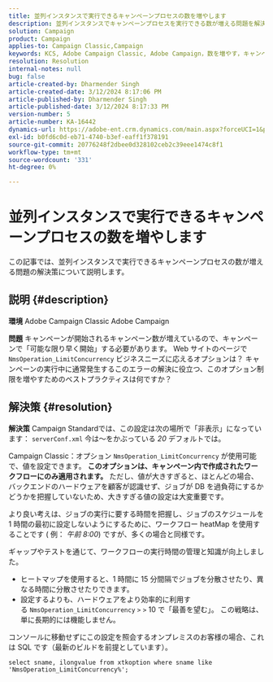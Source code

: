 ```yaml
---
title: 並列インスタンスで実行できるキャンペーンプロセスの数を増やします
description: 並列インスタンスでキャンペーンプロセスを実行できる数が増える問題を解決する方法を説明します。 ワークフローヒートマップを使用します。
solution: Campaign
product: Campaign
applies-to: Campaign Classic,Campaign
keywords: KCS, Adobe Campaign Classic, Adobe Campaign，数を増やす，キャンペーンプロセス，インスタンス，並列，ベストプラクティス
resolution: Resolution
internal-notes: null
bug: false
article-created-by: Dharmender Singh
article-created-date: 3/12/2024 8:17:06 PM
article-published-by: Dharmender Singh
article-published-date: 3/12/2024 8:17:33 PM
version-number: 5
article-number: KA-16442
dynamics-url: https://adobe-ent.crm.dynamics.com/main.aspx?forceUCI=1&pagetype=entityrecord&etn=knowledgearticle&id=56b42c7b-ade0-ee11-904c-6045bd045872
exl-id: b0fd6c0d-eb71-4740-b3ef-eaff1f378191
source-git-commit: 20776248f2dbee0d328102ceb2c39eee1474c8f1
workflow-type: tm+mt
source-wordcount: '331'
ht-degree: 0%

---
```


# 並列インスタンスで実行できるキャンペーンプロセスの数を増やします


この記事では、並列インスタンスで実行できるキャンペーンプロセスの数が増える問題の解決策について説明します。

## 説明 {#description}


<b>環境</b>
Adobe Campaign Classic Adobe Campaign

<b>問題</b>
キャンペーンが開始されるキャンペーン数が増えているので、キャンペーンで「可能な限り早く開始」する必要があります。
Web サイトのページで `NmsOperation_LimitConcurrency` ビジネスニーズに応えるオプションは？
キャンペーンの実行中に通常発生するこのエラーの解決に役立つ、このオプション制限を増やすためのベストプラクティスは何ですか？


## 解決策 {#resolution}


<b>解決策</b>
Campaign Standardでは、この設定は次の場所で「非表示」になっています： `serverConf.xml` 今は～をかぶっている *20* デフォルトでは。  

Campaign Classic：オプション `NmsOperation_LimitConcurrency` が使用可能で、値を設定できます。
<b>このオプションは、キャンペーン内で作成されたワークフローにのみ適用されます。</b>
ただし、値が大きすぎると、ほとんどの場合、バックエンドのハードウェアを顧客が認識せず、ジョブが DB を過負荷にするかどうかを把握していないため、大きすぎる値の設定は大変重要です。

より良い考えは、ジョブの実行に要する時間を把握し、ジョブのスケジュールを 1 時間の最初に設定しないようにするために、ワークフロー heatMap を使用することです ( 例： *午前 8:00*) ですが、多くの場合と同様です。

ギャップやテストを通じて、ワークフローの実行時間の管理と知識が向上しました。

- ヒートマップを使用すると、1 時間に 15 分間隔でジョブを分散させたり、異なる時間に分散させたりできます。
- 設定するよりも、ハードウェアをより効率的に利用する `NmsOperation_LimitConcurrency` `>` `>`  10 で「最善を望む」。 この戦略は、単に長期的には機能しません。


コンソールに移動せずにこの設定を照会するオンプレミスのお客様の場合、これは SQL です（最新のビルドを前提としています）。


```
select sname, ilongvalue from xtkoption where sname like 'NmsOperation_LimitConcurrency%';
```
